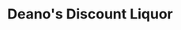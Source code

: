 ---
title: "Deano's Discount Liquor"
url: /san-antonio/deanos-discount-liquor/
shop: Spirituosen
---